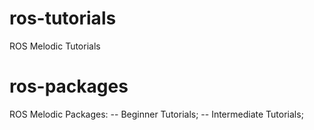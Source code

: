# ros-tutorials
ROS Melodic Tutorials

# ros-packages
ROS Melodic Packages:
-- Beginner Tutorials;
-- Intermediate Tutorials;
